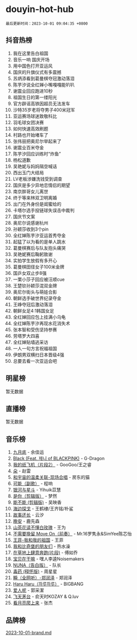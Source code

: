 # douyin-hot-hub

`最后更新时间：2023-10-01 09:04:35 +0800`

## 抖音热榜

1. 我在这里告白祖国
1. 音乐一响 国庆开场
1. 用中国色打开亚运风
1. 国庆的升旗仪式有多震撼
1. 苏炳添看到葛曼棋夺冠激动落泪
1. 陈芋汐说全红婵小嘴嘎嘎能叭叭
1. 谢震业回应跑进10秒
1. 祖国生日的第一缕阳光
1. 官方辟谣高铁因超员无法发车
1. 沙特35岁老将夺男子400米冠军
1. 亚运赛场球迷致敬科比
1. 羽毛球女团决赛
1. 如何快速高效刷题
1. 村路也开始堵车了
1. 张伟丽把奥尼尔举起来了
1. 谢震业百米夺金
1. 陈芋汐回应训练时“炸鱼”
1. 杨松道歉
1. 吴艳妮与妈妈隔空喊话
1. 西出玉门大结局
1. LV老板涉嫌洗钱受到调查
1. 国庆是多少异地恋情侣的期望
1. 南京胖哥女儿离世
1. 终于等来林双卫明离婚
1. 出门在外身份是闺蜜给的
1. 卡塔尔选手投链球失误击中裁判
1. 国庆节文案
1. 奥尼尔说感谢杭州
1. 孙颖莎收到3个pin
1. 全红婵陈芋汐亚运首秀夺金
1. 起猛了以为看的是单人跳水
1. 葛曼棋赛后与队友抱头痛哭
1. 吴艳妮赛后鞠躬致谢
1. 实拍学生放假有多开心
1. 葛曼棋田径女子100米金牌
1. 国乒女双止步8强
1. 一栗小莎子回应被汪顺cue
1. 王楚钦孙颖莎混双金牌
1. 奥尼尔街头与萌娃合影
1. 朝鲜选手破世界纪录夺金
1. 王峥夺冠后激动落泪
1. 朝鲜女足4:1韩国女足
1. 全红婵回应包上挂满小乌龟
1. 全红婵陈芋汐再现水花消失术
1. 张本智和受伤坚持参赛
1. 劳塔罗大四喜
1. 全红婵贴墙逃采访
1. 一人一句方言祝福祖国
1. 伊朗男双横扫日本晋级4强
1. 总要去看一次亚运会吧

## 明星榜

暂无数据

## 直播榜

暂无数据

## 音乐榜

1. [九月底](https://sf3-cdn-tos.douyinstatic.com/obj/tos-cn-ve-2774/oMfewG4PDTFhF8iz3OGQ7ABH5i6fCgnMaoCbzZ) - 余佳运
1. [Black (Feat. 제니 of BLACKPINK)](https://sf6-cdn-tos.douyinstatic.com/obj/tos-cn-ve-2774/2eb92e2debbe4fe0a552bc099aef7f28) - G-Dragon
1. [我的纸飞机（片段2）](https://sf6-cdn-tos.douyinstatic.com/obj/tos-cn-ve-2774/oM2ZrKcg2CD5AeRB2gkeXOFB1IxAGJdZPazYHf) - GooGoo/王之睿
1. [朵](https://sf6-cdn-tos.douyinstatic.com/obj/tos-cn-ve-2774/932f5bdfcd7c47b880525e92ab8a4999) - 赵雷
1. [和宇宙的温柔关联-现场合唱](https://sf6-cdn-tos.douyinstatic.com/obj/tos-cn-ve-2774/o0hONGDYQBgk0e5bqDeQOonVmncA6tC2nBwZLT) - 房东的猫
1. [可能（副歌）](https://sf3-cdn-tos.douyinstatic.com/obj/tos-cn-ve-2774/cde1731888894259b333569393c2fb51) - 程响
1. [银河与星斗](https://sf3-cdn-tos.douyinstatic.com/obj/tos-cn-ve-2774/3cc0bf5f0ef140f7b6743a631bcf3c58) - Yihuik苡慧
1. [是你（剪辑版）](https://sf6-cdn-tos.douyinstatic.com/obj/tos-cn-ve-2774/46019dae783c4c969944217fe1cfafc4) - 梦然
1. [能不能 (剪辑版)](https://sf6-cdn-tos.douyinstatic.com/obj/tos-cn-ve-2774/fc4a6c45b4a34277ba4088e1d7fdff98) - 吴映香
1. [海边探戈](https://sf6-cdn-tos.douyinstatic.com/obj/tos-cn-ve-2774/os9gE0VQCGqt6VQkZDyBBYvfSDY0QFe3vVmubn) - 王鹤棣/王齐铭/朴鲨
1. [故事还长](https://sf6-cdn-tos.douyinstatic.com/obj/tos-cn-ve-2774/30a26758c8594f0ab81ac675c33ee2c5) - 云汐
1. [晚安](https://sf3-cdn-tos.douyinstatic.com/obj/tos-cn-ve-2774/a724c5e224464218839820f4e4fd632f) - 鹿先森
1. [山茶花读不懂白玫瑰](https://sf6-cdn-tos.douyinstatic.com/obj/tos-cn-ve-2774/osfn8B7DktrRHEPJgPCfDbw7QDQEkwC16BxZg9) - 王为
1. [不需要挽留 Move On（前奏）](https://sf3-cdn-tos.douyinstatic.com/obj/tos-cn-ve-2774/ooCBhgCCkF4nExzQL9WZSUbitfA8IsDkgQIYhe) - Mr.16罗隽永&SimYee陈芯怡
1. [王菲-我和我的祖国](https://sf3-cdn-tos.douyinstatic.com/obj/tos-cn-ve-2774/3ef0f373017541e18566595c96123cab) - 王菲
1. [我和比奇堡的朋友们](https://sf6-cdn-tos.douyinstatic.com/obj/tos-cn-ve-2774/f0505db981ea4a6d91453a15924a82aa) - 热水澡
1. [在草地上肆意奔跑(片段)](https://sf6-cdn-tos.douyinstatic.com/obj/tos-cn-ve-2774/8831d494742f45dabdfa8adb8b817259) - 傅如乔
1. [宝贝在干嘛](https://sf3-cdn-tos.douyinstatic.com/obj/tos-cn-ve-2774/okW4hBCfJI5B2ZEgTCtikhMW7IafzNrBQIYkpJ) - 嘿人李逵Noisemakers
1. [NUNA（告白版）](https://sf3-cdn-tos.douyinstatic.com/obj/tos-cn-ve-2774/a65828cbd8ce41a78a430a58b49f4feb) - 队长
1. [毒药 (释怀版)](https://sf3-cdn-tos.douyinstatic.com/obj/tos-cn-ve-2774/oYILMEAzspdZBIzy4frJNB8ZHPHWAhiwowd4Ad) - 周星星
1. [瞬（全网听）-郑润泽](https://sf6-cdn-tos.douyinstatic.com/obj/tos-cn-ve-2774/o4Vb9eJZClCZTnRQYy0BRSeHGrDtrkrQgIBvQt) - 郑润泽
1. [Haru Haru（하루하루）](https://sf3-cdn-tos.douyinstatic.com/obj/tos-cn-ve-2774/940c04aa98154ee7bdbaaa2ad9f28aec) - BIGBANG
1. [爱人呢](https://sf6-cdn-tos.douyinstatic.com/obj/tos-cn-ve-2774/2041dc10f3c442f1992b439a00eaf2ba) - 郭采潔
1. [飞天茅台](https://sf6-cdn-tos.douyinstatic.com/obj/tos-cn-ve-2774/o4GhTV5kIuMWmC2Ai1WzNglssgBfQaqQCSLxUU) - 俞天时KOZAY & Q.luv
1. [看月亮爬上来](https://sf3-cdn-tos.douyinstatic.com/obj/tos-cn-ve-2774/356c324112764016b25295e535f2daf0) - 张杰

## 品牌榜

[2023-10-01-brand.md](2023-10-01-brand.md)
